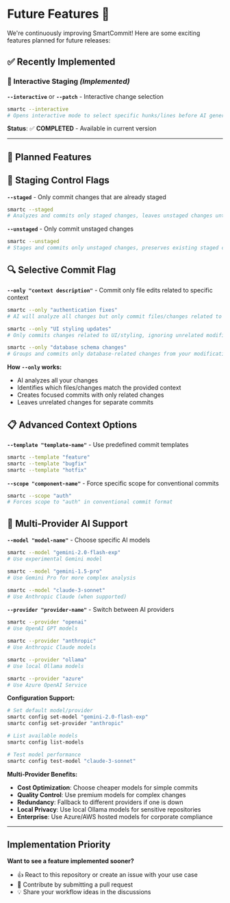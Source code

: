 # Future Features 🚀

We're continuously improving SmartCommit! Here are some exciting features planned for future releases:

## **✅ Recently Implemented**

### **🎨 Interactive Staging** *(Implemented)*

**`--interactive`** or **`--patch`** - Interactive change selection

```bash
smartc --interactive
# Opens interactive mode to select specific hunks/lines before AI generation
```

**Status**: ✅ **COMPLETED** - Available in current version

---

## **🚧 Planned Features**

## **🎯 Staging Control Flags**

**`--staged`** - Only commit changes that are already staged

```bash
smartc --staged
# Analyzes and commits only staged changes, leaves unstaged changes untouched
```

**`--unstaged`** - Only commit unstaged changes

```bash
smartc --unstaged
# Stages and commits only unstaged changes, preserves existing staged changes
```

## **🔍 Selective Commit Flag**

**`--only "context description"`** - Commit only file edits related to specific context

```bash
smartc --only "authentication fixes"
# AI will analyze all changes but only commit files/changes related to authentication

smartc --only "UI styling updates"
# Only commits changes related to UI/styling, ignoring unrelated modifications

smartc --only "database schema changes"
# Groups and commits only database-related changes from your modifications
```

**How `--only` works:**

-   AI analyzes all your changes
-   Identifies which files/changes match the provided context
-   Creates focused commits with only related changes
-   Leaves unrelated changes for separate commits

## **📋 Advanced Context Options**

**`--template "template-name"`** - Use predefined commit templates

```bash
smartc --template "feature"
smartc --template "bugfix"
smartc --template "hotfix"
```

**`--scope "component-name"`** - Force specific scope for conventional commits

```bash
smartc --scope "auth"
# Forces scope to "auth" in conventional commit format
```

## **🤖 Multi-Provider AI Support**

**`--model "model-name"`** - Choose specific AI models

```bash
smartc --model "gemini-2.0-flash-exp"
# Use experimental Gemini model

smartc --model "gemini-1.5-pro"
# Use Gemini Pro for more complex analysis

smartc --model "claude-3-sonnet"
# Use Anthropic Claude (when supported)
```

**`--provider "provider-name"`** - Switch between AI providers

```bash
smartc --provider "openai"
# Use OpenAI GPT models

smartc --provider "anthropic"
# Use Anthropic Claude models

smartc --provider "ollama"
# Use local Ollama models

smartc --provider "azure"
# Use Azure OpenAI Service
```

**Configuration Support:**

```bash
# Set default model/provider
smartc config set-model "gemini-2.0-flash-exp"
smartc config set-provider "anthropic"

# List available models
smartc config list-models

# Test model performance
smartc config test-model "claude-3-sonnet"
```

**Multi-Provider Benefits:**

-   **Cost Optimization**: Choose cheaper models for simple commits
-   **Quality Control**: Use premium models for complex changes
-   **Redundancy**: Fallback to different providers if one is down
-   **Local Privacy**: Use local Ollama models for sensitive repositories
-   **Enterprise**: Use Azure/AWS hosted models for corporate compliance

---

## Implementation Priority

**Want to see a feature implemented sooner?**

-   👍 React to this repository or create an issue with your use case
-   🤝 Contribute by submitting a pull request
-   💡 Share your workflow ideas in the discussions
